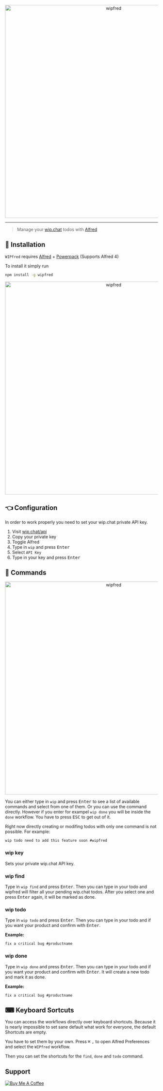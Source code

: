 
<div align="center">
  <img width="700" heigth="400" src="/assets/wipfred-logo.png" alt="wipfred">
</div>

---

> Manage your [wip.chat](https://wip.chat/) todos with [Alfred](https://www.alfredapp.com/)

## 🔧 Installation

`WIPfred` requires [Alfred](https://www.alfredapp.com/) + [Powerpack](https://www.alfredapp.com/powerpack/) (Supports Alfred 4)

To install it simply run

```bash
npm install -g wipfred
```

<div align="center">
  <img width="700" heigth="400" src="/assets/wipfred-base.png" alt="wipfred">
</div>

## 👈 Configuration

In order to work properly you need to set your wip.chat private API key.

1. Visit [wip.chat/api](https://wip.chat/api)
2. Copy your private key
3. Toggle Alfred
4. Type in `wip` and press <kbd>Enter</kbd>
5. Select `API Key`
6. Type in your key and press <kbd>Enter</kbd>


## 📒 Commands

<div align="center">
  <img width="700" heigth="400" src="/assets/wipfred-inside.png" alt="wipfred">
</div>

You can either type in `wip` and press <kbd>Enter</kbd> to see a list of available commands and select from one of them. Or you can use the command directly. However if you enter for exampel `wip done` you will be inside the `done` workflow. You have to press <kbd>ESC</kbd> to get out of it.

Right now directly creating or modifing todos with only one command is not possible. For example:

```
wip todo need to add this feature soon #wipfred
```

### wip key
Sets your private wip.chat API key.

### wip find
Type in `wip find` and press <kbd>Enter</kbd>. Then you can type in your todo and wipfred will filter all your pending wip.chat todos. After you select one and press <kbd>Enter</kbd> again, it will be marked as done.

### wip todo
Type in `wip todo` and press <kbd>Enter</kbd>. Then you can type in your todo and if you want your product and confirm with <kbd>Enter</kbd>.

**Example:**
```
fix a critical bug #productname
```

### wip done
Type in `wip done` and press <kbd>Enter</kbd>. Then you can type in your todo and if you want your product and confirm with <kbd>Enter</kbd>. It will create a new todo and mark it as done.

**Example:**
```
fix a critical bug #productname
```

## ⌨ Keyboard Sortcuts
You can access the workflows directly over keyboard shortcuts.
Because it is nearly impossible to set sane default what work for everyone, the default Shortcuts are empty.

You have to set them by your own. Press  <kbd>⌘</kbd>  <kbd>,</kbd> to open Alfred Preferences and select the `WIPfred` workflow.

Then you can set the shortcuts for the `find`, `done` and `todo` command.

## Support

<a href="https://www.buymeacoffee.com/xcqjaytbl" target="_blank"><img src="https://www.buymeacoffee.com/assets/img/custom_images/purple_img.png" alt="Buy Me A Coffee" style="height: auto !important;width: auto !important;" ></a>
